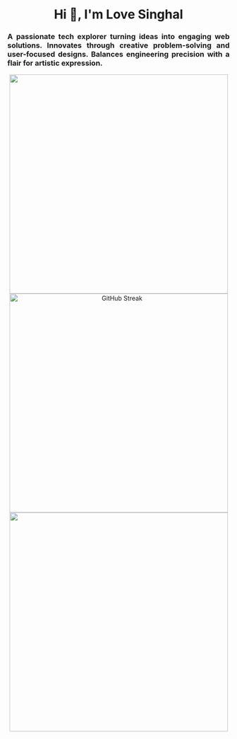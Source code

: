 <h1 align="center">Hi 👋, I'm Love Singhal</h1>
<h3 align="justify">
    A passionate tech explorer turning ideas into engaging web solutions. Innovates through creative problem-solving and user-focused designs. Balances engineering precision with a flair for artistic expression.
</h3>
<div align="center">
<img align="center" width="495" src="https://github-readme-stats.vercel.app/api?username=lovesinghal31&show_icons=true&locale=en"/><br>
<img align="center" width="495" src="https://github-readme-streak-stats.herokuapp.com?user=lovesinghal31&theme=transparent&border_radius=8&short_numbers=true&date_format=M%20j%5B%2C%20Y%5D" alt="GitHub Streak"/><br>
<img align="center" width="495" src="https://github-readme-stats.vercel.app/api/top-langs?username=lovesinghal31&show_icons=true&locale=en&layout=compact"/><br>
</div>
